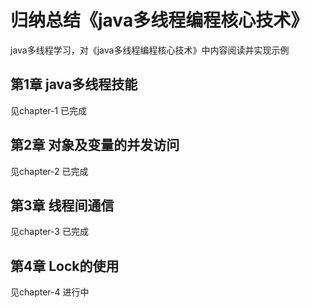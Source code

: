 # 归纳总结《java多线程编程核心技术》
java多线程学习，对《java多线程编程核心技术》中内容阅读并实现示例

## 第1章 java多线程技能
见chapter-1 已完成

## 第2章 对象及变量的并发访问
见chapter-2 已完成

## 第3章 线程间通信
见chapter-3 已完成

## 第4章 Lock的使用
见chapter-4 进行中